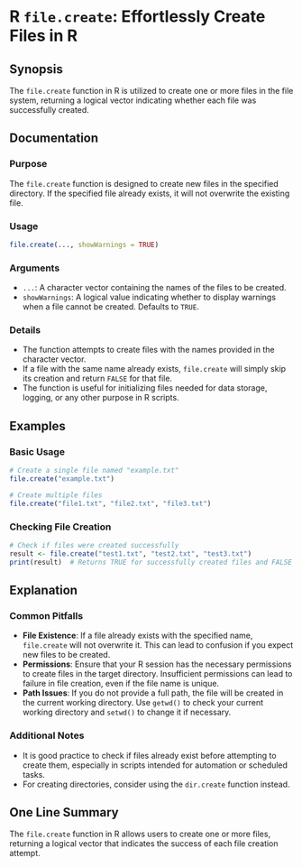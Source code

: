 <!--
Meta Description: # R `file.create`: Effortlessly Create Files in R ## Synopsis The `file.create` function in R is utilized to create one or more files in the file syst...
Meta Keywords: file, create, files, txt, created
-->

# R `file.create`: Effortlessly Create Files in R

## Synopsis
The `file.create` function in R is utilized to create one or more files in the file system, returning a logical vector indicating whether each file was successfully created.

## Documentation

### Purpose
The `file.create` function is designed to create new files in the specified directory. If the specified file already exists, it will not overwrite the existing file.

### Usage
```R
file.create(..., showWarnings = TRUE)
```

### Arguments
- `...`: A character vector containing the names of the files to be created.
- `showWarnings`: A logical value indicating whether to display warnings when a file cannot be created. Defaults to `TRUE`.

### Details
- The function attempts to create files with the names provided in the character vector. 
- If a file with the same name already exists, `file.create` will simply skip its creation and return `FALSE` for that file.
- The function is useful for initializing files needed for data storage, logging, or any other purpose in R scripts.

## Examples

### Basic Usage
```R
# Create a single file named "example.txt"
file.create("example.txt")

# Create multiple files
file.create("file1.txt", "file2.txt", "file3.txt")
```

### Checking File Creation
```R
# Check if files were created successfully
result <- file.create("test1.txt", "test2.txt", "test3.txt")
print(result)  # Returns TRUE for successfully created files and FALSE for those that already exist
```

## Explanation

### Common Pitfalls
- **File Existence**: If a file already exists with the specified name, `file.create` will not overwrite it. This can lead to confusion if you expect new files to be created.
- **Permissions**: Ensure that your R session has the necessary permissions to create files in the target directory. Insufficient permissions can lead to failure in file creation, even if the file name is unique.
- **Path Issues**: If you do not provide a full path, the file will be created in the current working directory. Use `getwd()` to check your current working directory and `setwd()` to change it if necessary.

### Additional Notes
- It is good practice to check if files already exist before attempting to create them, especially in scripts intended for automation or scheduled tasks.
- For creating directories, consider using the `dir.create` function instead.

## One Line Summary
The `file.create` function in R allows users to create one or more files, returning a logical vector that indicates the success of each file creation attempt.